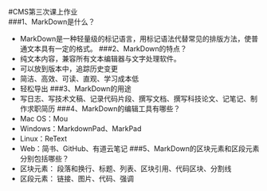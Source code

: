 #CMS第三次课上作业  
###1、MarkDown是什么？  
- MarkDown是一种轻量级的标记语言，用标记语法代替常见的排版方法，使普通文本具有一定的格式。
###2、MarkDown的特点？  
- 纯文本内容，兼容所有文本编辑器与文字处理软件。
- 可以放到版本中，追踪历史变更
- 简洁、高效、可读、直观、学习成本低
- 轻松导出
###3、MarkDown的用途
- 写日志、写技术文稿、记录代码片段、撰写文档、撰写科技论文、记笔记、制作求职简历
###4、MarkDown的编辑工具有哪些？
- Mac OS：Mou
- Windows：MarkdownPad、MarkPad
- Linux：ReText
- Web：简书、GitHub、有道云笔记
###5、MarkDown的区块元素和区段元素分别包括哪些？
- 区块元素：
段落和换行、标题、列表、区块引用、代码区块、分割线
- 区段元素：
链接、图片、代码、强调